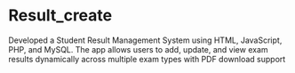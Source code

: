 # Result_create
Developed a Student Result Management System using HTML, JavaScript, PHP, and MySQL. The app allows users to add, update, and view exam results dynamically across multiple exam types with PDF download support
